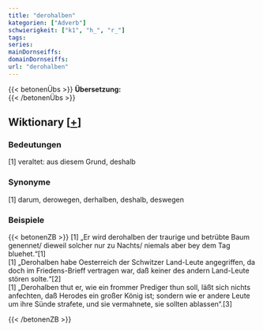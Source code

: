 ```yaml
---
title: "derohalben"
kategorien: ["Adverb"]
schwierigkeit: ["k1", "h_", "r_"]
tags:
series:
mainDornseiffs:
domainDornseiffs:
url: "derohalben"
---
```


{{< betonenÜbs >}}
**Übersetzung:**  
{{< /betonenÜbs >}}

## Wiktionary [[+](https://de.wiktionary.org/wiki/derohalben)]

### Bedeutungen
[1] veraltet: aus diesem Grund, deshalb  

### Synonyme
[1] darum, derowegen, derhalben, deshalb, deswegen  

### Beispiele
{{< betonenZB >}}
[1] „Er wird derohalben der traurige und betrübte Baum genennet/ dieweil solcher nur zu Nachts/ niemals aber bey dem Tag bluehet.“[1]  
[1] „Derohalben habe Oesterreich der Schwitzer Land-Leute angegriffen, da doch im Friedens-Brieff vertragen war, daß keiner des andern Land-Leute stören solte.“[2]  
[1] „Derohalben thut er, wie ein frommer Prediger thun soll, läßt sich nichts anfechten, daß Herodes ein großer König ist; sondern wie er andere Leute um ihre Sünde strafete, und sie vermahnete, sie sollten ablassen“.[3]  

{{< /betonenZB >}}

